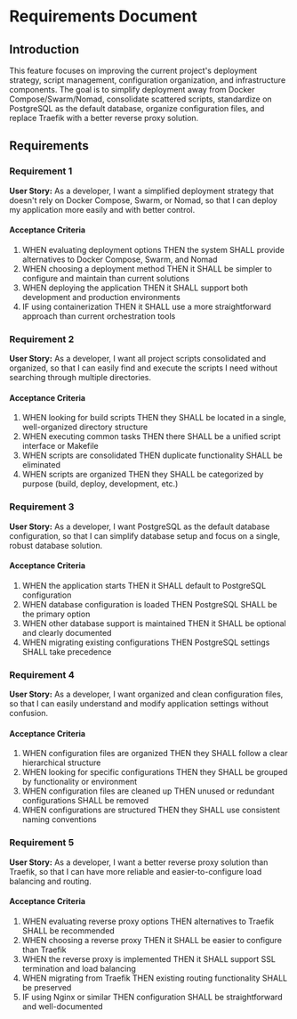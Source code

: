# Requirements Document

## Introduction

This feature focuses on improving the current project's deployment strategy, script management, configuration organization, and infrastructure components. The goal is to simplify deployment away from Docker Compose/Swarm/Nomad, consolidate scattered scripts, standardize on PostgreSQL as the default database, organize configuration files, and replace Traefik with a better reverse proxy solution.

## Requirements

### Requirement 1

**User Story:** As a developer, I want a simplified deployment strategy that doesn't rely on Docker Compose, Swarm, or Nomad, so that I can deploy my application more easily and with better control.

#### Acceptance Criteria

1. WHEN evaluating deployment options THEN the system SHALL provide alternatives to Docker Compose, Swarm, and Nomad
2. WHEN choosing a deployment method THEN it SHALL be simpler to configure and maintain than current solutions
3. WHEN deploying the application THEN it SHALL support both development and production environments
4. IF using containerization THEN it SHALL use a more straightforward approach than current orchestration tools

### Requirement 2

**User Story:** As a developer, I want all project scripts consolidated and organized, so that I can easily find and execute the scripts I need without searching through multiple directories.

#### Acceptance Criteria

1. WHEN looking for build scripts THEN they SHALL be located in a single, well-organized directory structure
2. WHEN executing common tasks THEN there SHALL be a unified script interface or Makefile
3. WHEN scripts are consolidated THEN duplicate functionality SHALL be eliminated
4. WHEN scripts are organized THEN they SHALL be categorized by purpose (build, deploy, development, etc.)

### Requirement 3

**User Story:** As a developer, I want PostgreSQL as the default database configuration, so that I can simplify database setup and focus on a single, robust database solution.

#### Acceptance Criteria

1. WHEN the application starts THEN it SHALL default to PostgreSQL configuration
2. WHEN database configuration is loaded THEN PostgreSQL SHALL be the primary option
3. WHEN other database support is maintained THEN it SHALL be optional and clearly documented
4. WHEN migrating existing configurations THEN PostgreSQL settings SHALL take precedence

### Requirement 4

**User Story:** As a developer, I want organized and clean configuration files, so that I can easily understand and modify application settings without confusion.

#### Acceptance Criteria

1. WHEN configuration files are organized THEN they SHALL follow a clear hierarchical structure
2. WHEN looking for specific configurations THEN they SHALL be grouped by functionality or environment
3. WHEN configuration files are cleaned up THEN unused or redundant configurations SHALL be removed
4. WHEN configurations are structured THEN they SHALL use consistent naming conventions

### Requirement 5

**User Story:** As a developer, I want a better reverse proxy solution than Traefik, so that I can have more reliable and easier-to-configure load balancing and routing.

#### Acceptance Criteria

1. WHEN evaluating reverse proxy options THEN alternatives to Traefik SHALL be recommended
2. WHEN choosing a reverse proxy THEN it SHALL be easier to configure than Traefik
3. WHEN the reverse proxy is implemented THEN it SHALL support SSL termination and load balancing
4. WHEN migrating from Traefik THEN existing routing functionality SHALL be preserved
5. IF using Nginx or similar THEN configuration SHALL be straightforward and well-documented
